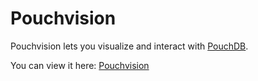 Pouchvision
=====

Pouchvision lets you visualize and interact with [PouchDB](http://pouchdb.com).

You can view it here: [Pouchvision](http://www.pouchvision.com)
